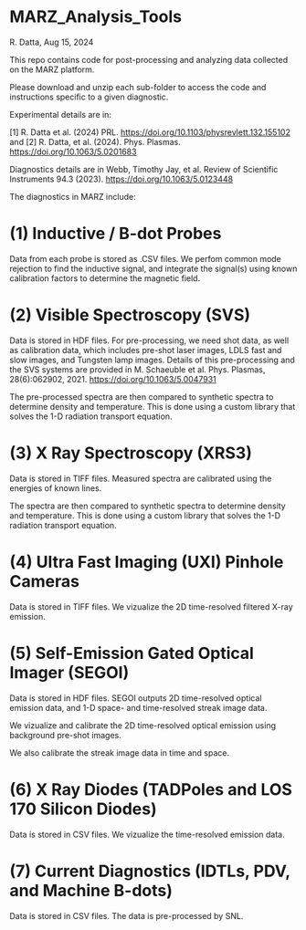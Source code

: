 # MARZ_Analysis_Tools

R. Datta, Aug 15, 2024

This repo contains code for post-processing and analyzing data collected on the MARZ platform. 

Please download and unzip each sub-folder to access the code and instructions specific to a given diagnostic.

Experimental details are in:

[1] R. Datta et al. (2024) PRL. https://doi.org/10.1103/physrevlett.132.155102 and 
[2] R. Datta, et al. (2024). Phys. Plasmas. https://doi.org/10.1063/5.0201683

Diagnostics details are in Webb, Timothy Jay, et al. Review of Scientific Instruments 94.3 (2023). https://doi.org/10.1063/5.0123448

The diagnostics in MARZ include:

# (1) Inductive / B-dot Probes

Data from each probe is stored as .CSV files.
We perfom common mode rejection to find the inductive signal, and integrate the signal(s) using known calibration factors to determine the magnetic field.

# (2) Visible Spectroscopy (SVS)

Data is stored in HDF files. For pre-processing, we need shot data, as well as calibration data, which includes pre-shot laser images, LDLS fast and slow images, and Tungsten lamp images. Details of this pre-processing and the SVS systems are provided in M. Schaeuble et al. Phys. Plasmas, 28(6):062902, 2021. https://doi.org/10.1063/5.0047931

The pre-processed spectra are then compared to synthetic spectra to determine density and temperature. This is done using a custom library that solves the 1-D radiation transport equation.

# (3) X Ray Spectroscopy (XRS3)

Data is stored in TIFF files. Measured spectra are calibrated using the energies of known lines.

The spectra are then compared to synthetic spectra to determine density and temperature. This is done using a custom library that solves the 1-D radiation transport equation.

# (4) Ultra Fast Imaging (UXI) Pinhole Cameras

Data is stored in TIFF files. We vizualize the 2D time-resolved filtered X-ray emission. 

# (5) Self-Emission Gated Optical Imager (SEGOI)

Data is stored in HDF files. SEGOI outputs 2D time-resolved optical emission data, and 1-D space- and time-resolved streak image data.

We vizualize and calibrate the 2D time-resolved optical emission using background pre-shot images.

We also calibrate the streak image data in time and space.

# (6) X Ray Diodes (TADPoles and LOS 170 Silicon Diodes)

Data is stored in CSV files. We vizualize the time-resolved emission data.

# (7) Current Diagnostics (IDTLs, PDV, and Machine B-dots)

Data is stored in CSV files. The data is pre-processed by SNL. 




